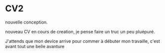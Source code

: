 # CV2
nouvelle conception.

nouveau CV en cours de creation, je pense faire un truc un peu pluépuré.

J'attends que mon device arrive pour commer à débuter mon travaille, c'est avant tout une belle avanture
